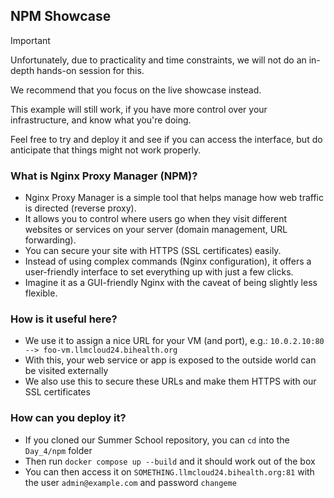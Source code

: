## NPM Showcase

> [!IMPORTANT]
> Unfortunately, due to practicality and time constraints, we will not do an in-depth hands-on session for this.
> 
> We recommend that you focus on the live showcase instead.
> 
> This example will still work, if you have more control over your infrastructure, and know what you're doing.
>
> Feel free to try and deploy it and see if you can access the interface, but do anticipate that things might not work properly.

### What is Nginx Proxy Manager (NPM)?

* Nginx Proxy Manager is a simple tool that helps manage how web traffic is directed (reverse proxy).
* It allows you to control where users go when they visit different websites or services on your server (domain management, URL forwarding).
* You can secure your site with HTTPS (SSL certificates) easily.
* Instead of using complex commands (Nginx configuration), it offers a user-friendly interface to set everything up with just a few clicks.
* Imagine it as a GUI-friendly Nginx with the caveat of being slightly less flexible.


### How is it useful here?

* We use it to assign a nice URL for your VM (and port), e.g.: `10.0.2.10:80 --> foo-vm.llmcloud24.bihealth.org`
* With this, your web service or app is exposed to the outside world can be visited externally
* We also use this to secure these URLs and make them HTTPS with our SSL certificates 


### How can you deploy it?

* If you cloned our Summer School repository, you can `cd` into the `Day_4/npm` folder
* Then run `docker compose up --build` and it should work out of the box
* You can then access it on `SOMETHING.llmcloud24.bihealth.org:81` with the user `admin@example.com` and password `changeme`
